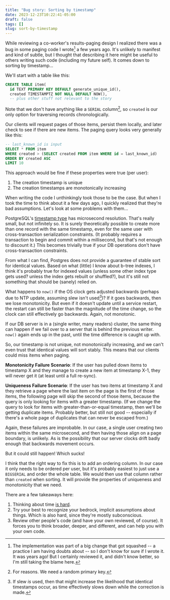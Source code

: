 ```yaml
---
title: "Bug story: Sorting by timestamp"
date: 2023-12-23T10:22:41-05:00
draft: false
tags: []
slug: sort-by-timestamp
---
```


While reviewing a co-worker's results-paging design I realized there was a bug in some paging code I wrote[^codeauth] a few years ago. It's unlikely to manifest and kind of subtle, but I thought that describing it here might be useful to others writing such code (including my future self). It comes down to sorting by timestamp...

[^codeauth]: The implementation was part of a big change that got squashed -- a practice I am having doubts about -- so I don't know for sure if I wrote it. It was years ago! But I certainly reviewed it, and didn't know better, so I'm still taking the blame here.

<!--more-->

We'll start with a table like this:
```sql
CREATE TABLE item(
  id TEXT PRIMARY KEY DEFAULT generate_unique_id(),
  created TIMESTAMPTZ NOT NULL DEFAULT NOW(),
  -- plus other stuff not relevant to the story
```

Note that we don't have anything like a `SERIAL` column[^randpk], so `created` is our only option for traversing records chronologically.

[^randpk]: For reasons. We need a random primary key.

Our clients will request pages of those items, persist them locally, and later check to see if there are new items. The paging query looks very generally like this:

```sql
-- last_known_id is input
SELECT * FROM item
WHERE created > (SELECT created FROM item WHERE id = last_known_id)
ORDER BY created ASC
LIMIT 10
```

This approach would be fine if these properties were true (per user):
1. The creation timestamp is unique
2. The creation timestamps are monotonically increasing

When writing the code I unthinkingly took those to be the case. But when I took the time to think about it a few days ago, I quickly realized that they're bad assumptions. Let's look at some problems with them...

PostgreSQL's [timestamp type](https://www.postgresql.org/docs/current/datatype-datetime.html#DATATYPE-DATETIME-TABLE) has microsecond resolution. That's really small, but not infinitely so. It is surely theoretically possible to create more than one record with the same timestamp, even for the same user with cross-transaction serialization constraints. (It probably requires a transaction to begin and commit within a millisecond, but that's not enough to discount it.) This becomes trivially true if your DB operations don't have cross-transaction constraints.

From what I can find, Postgres does not provide a guarantee of stable sort for identical values. Based on what (little) I know about b-tree indexes, I think it's probably true for indexed values (unless some other index type gets used? unless the index gets rebuilt or shuffled?), but it's still not something that should be (sanely) relied on.

What happens to `now()` if the OS clock gets adjusted backwards (perhaps due to NTP update, assuming slew isn't used[^slew])? If it goes backwards, then we lose monotonicity. But even if it doesn't update until a service restart, the restart can still be faster than the magnitude of the time change, so the clock can still effectively go backwards. Again, not monotonic.

[^slew]: If slew _is_ used, then that might increase the likelihood that identical timestamps occur, as time effectively slows down while the correction is made.

If our DB server is in a (single writer, many readers) cluster, the same thing can happen if we fail over to a server that is behind the previous writer. `now()` again ends up in the past, until the time difference is caught up with.

So, our timestamp is not unique, not monotonically increasing, and we can't even trust that identical values will sort stably. This means that our clients could miss items when paging.

**Monotonicity Failure Scenario**: If the user has pulled down items to timestamp X and they manage to create a new item at timestamp X-1, they will never get it (at least until a full re-sync).

**Uniqueness Failure Scenario**: If the user has two items at timestamp X and they retrieve a page where the last item on the page is the first of those items, the following page will skip the second of those items, because the query is only looking for items with a greater timestamp. (If we change the query to look for items with greater-than-or-equal timestamp, then we'll be getting duplicate items. Probably better, but still not good -- especially if there's a whole page of duplicates that can never be escaped from.)

Again, these failures are improbable. In our case, a single user creating two items within the same microsecond, and then having those align on a page boundary, is unlikely. As is the possibility that our server clocks drift badly enough that backwards movement occurs.

But it could still happen! Which sucks!

I think that the right way to fix this is to add an ordering column. In our case it only needs to be ordered per user, but it's probably easiest to just use a `BIGSERIAL` and order the whole table. We would then use that column rather than `created` when sorting. It will provide the properties of uniqueness and monotonicity that we need.

There are a few takeaways here:

1. Thinking about time [is hard](https://gist.github.com/timvisee/fcda9bbdff88d45cc9061606b4b923ca).
2. Try your best to recognize your bedrock, implicit assumptions about things. Which is also hard, since they're mostly subconscious.
3. Review other people's code (and have your own reviewed, of course). It forces you to think broader, deeper, and different, and can help you with your own code.
